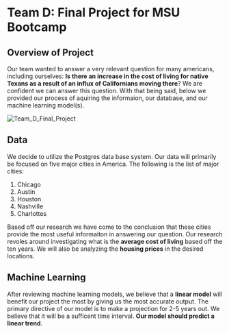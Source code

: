 
# Team D: Final Project for MSU Bootcamp

## Overview of Project

Our team wanted to answer a very relevant question for many americans, including ourselves: **Is there an increase in the cost of living for native Texans as a result of an influx of Californians moving there**? We are confident we can answer this question. With that being said, below we provided our process of aquiring the informaion, our database, and our machine learning model(s). 

![Team_D_Final_Project](https://github.com/NortonAAA/Team_D_Final_Project/blob/main/Team%10D%10Final%10Project%10for%10MSU%20Bootcamp/pexels-jeffrey-czum-2904142.jpg)
 ## Data


We decide to utilize the Postgres data base system. Our data will primarily be focused on five major cities in America. The following is the list of major cities:

1. Chicago
2. Austin
3. Houston 
4. Nashville 
5. Charlottes

Based off our research we have come to the conclusion that these cities provide the most useful informaiton in answering our question. Our research revoles around investigating what is the **average cost of living** based off the ten years. We will also be analyzing the **housing prices** in the desired locations. 


## Machine Learning


After reviewing machine learning models, we believe that a **linear model** will benefit our project the most by giving us the most accurate output. The primary directive of our model is to make a projection for 2-5 years out. We believe that it will be a sufficent time interval. **Our model should predict a linear trend**. 
